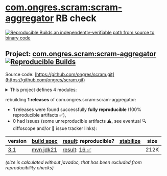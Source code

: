 [com.ongres.scram:scram-aggregator](https://central.sonatype.com/artifact/com.ongres.scram/scram-aggregator/versions) RB check
=======

[![Reproducible Builds](https://reproducible-builds.org/images/logos/rb.svg) an independently-verifiable path from source to binary code](https://reproducible-builds.org/)

## Project: [com.ongres.scram:scram-aggregator](https://central.sonatype.com/artifact/com.ongres.scram/scram-aggregator/versions) [![Reproducible Builds](https://img.shields.io/endpoint?url=https://raw.githubusercontent.com/jvm-repo-rebuild/reproducible-central/master/content/com/ongres/scram/badge.json)](https://github.com/jvm-repo-rebuild/reproducible-central/blob/master/content/com/ongres/scram/README.md)

Source code: [https://github.com/ongres/scram.git](https://github.com/ongres/scram.git)

<details><summary>This project defines 4 modules:</summary>

* [com.ongres.scram:scram-aggregator](https://central.sonatype.com/artifact/com.ongres.scram/scram-aggregator/overview)
* [com.ongres.scram:scram-client](https://central.sonatype.com/artifact/com.ongres.scram/scram-client/overview)
* [com.ongres.scram:scram-common](https://central.sonatype.com/artifact/com.ongres.scram/scram-common/overview)
* [com.ongres.scram:scram-parent](https://central.sonatype.com/artifact/com.ongres.scram/scram-parent/overview)
</details>

rebuilding **1 releases** of com.ongres.scram:scram-aggregator:
- **1** releases were found successfully **fully reproducible** (100% reproducible artifacts :white_check_mark:),
- 0 had issues (some unreproducible artifacts :warning:, see eventual :mag: diffoscope and/or :memo: issue tracker links):

| version | [build spec](/BUILDSPEC.md) | [result](https://reproducible-builds.org/docs/jvm/): reproducible? | [stabilize](https://github.com/google/oss-rebuild/blob/main/cmd/stabilize/README.md) | size |
| -- | --------- | ------ | ------ | -- |
| [3.1](https://central.sonatype.com/artifact/com.ongres.scram/scram-aggregator/3.1/pom) | [mvn jdk21](scram-aggregator-3.1.buildspec) | [result](scram-aggregator-3.1.buildinfo): [16 :white_check_mark: ](scram-aggregator-3.1.buildcompare) | | 212K |

<i>(size is calculated without javadoc, that has been excluded from reproducibility checks)</i>
